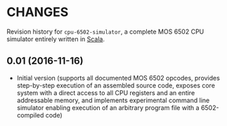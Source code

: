 CHANGES
=======

Revision history for `cpu-6502-simulator`, a complete MOS 6502 CPU simulator entirely written in [Scala](http://www.scala-lang.org/).

0.01 (2016-11-16)
-----------------

* Initial version (supports all documented MOS 6502 opcodes, provides step-by-step execution of an assembled source code, exposes core system with a direct access to all CPU registers and an entire addressable memory, and implements experimental command line simulator enabling execution of an arbitrary program file with a 6502-compiled code)
